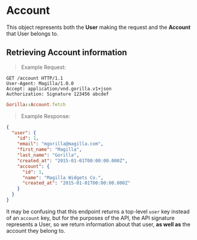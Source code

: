 # Account

This object represents both the **User** making the request and the
**Account** that User belongs to.

## Retrieving Account information


> Example Request:

```http
GET /account HTTP/1.1
User-Agent: Magilla/1.0.0
Accept: application/vnd.gorilla.v1+json
Authorization: Signature 123456 abcdef
```

```ruby
Gorilla::Account.fetch
```

> Example Response:

```json
{
  "user": {
    "id": 1,
    "email": "mgorilla@magilla.com",
    "first_name": "Magilla",
    "last_name": "Gorilla",
    "created_at": "2015-01-01T00:00:00.000Z",
    "account": {
      "id": 1,
      "name": "Magilla Widgets Co.",
      "created_at": "2015-01-01T00:00:00.000Z"
    }
  }
}
```

It may be confusing that this endpoint
returns a top-level `user` key instead of an `account` key, but for the purposes
of the API, the API signature represents a User, so we return information about
that user, **as well as** the account they belong to.
